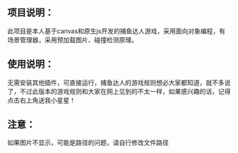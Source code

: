 ## 项目说明：
此项目是本人基于canvas和原生js开发的捕鱼达人游戏，采用面向对象编程，有场景管理器，采用预加载图片、碰撞检测原理。
## 使用说明：
无需安装其他插件，可直接运行，捕鱼达人的游戏规则想必大家都知道，就不多说了，不过此版本的游戏规则和大家在网上见到的不太一样，如果感兴趣的话，记得点击右上角送我小星星！
                              
## 注意：
如果图片不显示，可能是路径的问题，请自行修改文件路径                            
